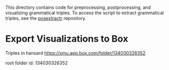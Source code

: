 This directory contains code for preprocessing, postprocessing, and visualizing grammatical triples. To access the script to extract grammatical triples, see the [posextractr](https://github.com/stephbuon/posextractr) repository. 


# Export Visualizations to Box 

Triples in hansard https://smu.app.box.com/folder/134030326352

root folder id: 134030326352
